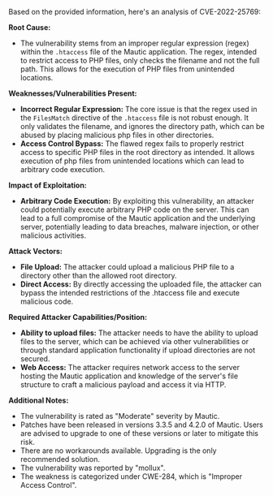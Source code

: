 Based on the provided information, here's an analysis of CVE-2022-25769:

**Root Cause:**

*   The vulnerability stems from an improper regular expression (regex) within the `.htaccess` file of the Mautic application. The regex, intended to restrict access to PHP files, only checks the filename and not the full path. This allows for the execution of PHP files from unintended locations.

**Weaknesses/Vulnerabilities Present:**

*   **Incorrect Regular Expression:** The core issue is that the regex used in the `FilesMatch` directive of the `.htaccess` file is not robust enough. It only validates the filename, and ignores the directory path, which can be abused by placing malicious php files in other directories.
*   **Access Control Bypass:** The flawed regex fails to properly restrict access to specific PHP files in the root directory as intended. It allows execution of php files from unintended locations which can lead to arbitrary code execution.

**Impact of Exploitation:**

*   **Arbitrary Code Execution:** By exploiting this vulnerability, an attacker could potentially execute arbitrary PHP code on the server. This can lead to a full compromise of the Mautic application and the underlying server, potentially leading to data breaches, malware injection, or other malicious activities.

**Attack Vectors:**

*   **File Upload:** The attacker could upload a malicious PHP file to a directory other than the allowed root directory.
*   **Direct Access:** By directly accessing the uploaded file, the attacker can bypass the intended restrictions of the .htaccess file and execute malicious code.

**Required Attacker Capabilities/Position:**

*   **Ability to upload files:** The attacker needs to have the ability to upload files to the server, which can be achieved via other vulnerabilities or through standard application functionality if upload directories are not secured.
*   **Web Access:** The attacker requires network access to the server hosting the Mautic application and knowledge of the server's file structure to craft a malicious payload and access it via HTTP.

**Additional Notes:**

*   The vulnerability is rated as "Moderate" severity by Mautic.
*   Patches have been released in versions 3.3.5 and 4.2.0 of Mautic. Users are advised to upgrade to one of these versions or later to mitigate this risk.
*   There are no workarounds available. Upgrading is the only recommended solution.
*   The vulnerability was reported by "mollux".
*   The weakness is categorized under CWE-284, which is "Improper Access Control".